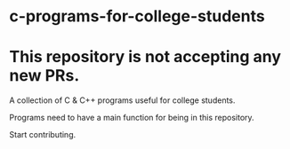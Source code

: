 # c-programs-for-college-students
# This repository is not accepting any new PRs.

A collection of C & C++ programs useful for college students.

Programs need to have a main function for being in this repository.

Start contributing.
